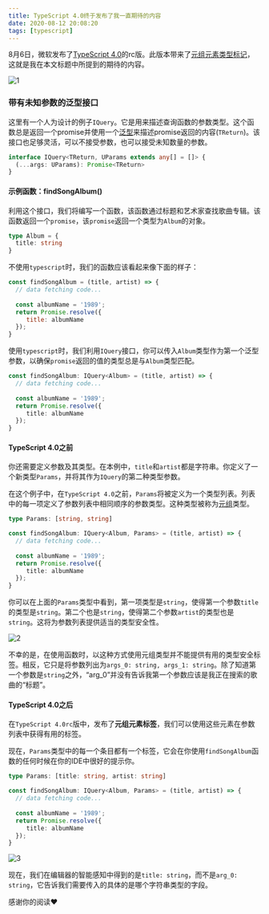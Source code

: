 ```yaml
---
title: TypeScript 4.0终于发布了我一直期待的内容
date: 2020-08-12 20:08:20
tags: [typescript]
---
```


8月6日，微软发布了[TypeScript 4.0](https://devblogs.microsoft.com/typescript/announcing-typescript-4-0-rc)的rc版。此版本带来了[元组元素类型标记](https://devblogs.microsoft.com/typescript/announcing-typescript-4-0-rc/#labeled-tuple-elements)，这就是我在本文标题中所提到的期待的内容。

<!-- more -->

![1](https://image.whyour.cn/others/1.png)

### 带有未知参数的泛型接口

这里有一个人为设计的例子`IQuery`。它是用来描述查询函数的参数类型。这个函数总是返回一个promise并使用一个[泛型](https://www.typescriptlang.org/docs/handbook/generics.html)来描述promise返回的内容(`TReturn`)。该接口也足够灵活，可以不接受参数，也可以接受未知数量的参数。

```ts
interface IQuery<TReturn, UParams extends any[] = []> {
  (...args: UParams): Promise<TReturn>
}
```

#### 示例函数：findSongAlbum()

利用这个接口，我们将编写一个函数，该函数通过标题和艺术家查找歌曲专辑。该函数返回一个`promise`，该`promise`返回一个类型为`Album`的对象。

```ts
type Album = {
  title: string
}
```

不使用`typescript`时，我们的函数应该看起来像下面的样子：

```js
const findSongAlbum = (title, artist) => {
  // data fetching code...
  
  const albumName = '1989';
  return Promise.resolve({
     title: albumName
  });
}
```

使用`typescript`时，我们利用`IQuery`接口，你可以传入`Album`类型作为第一个泛型参数，以确保`promise`返回的值的类型总是与`Album`类型匹配。

```ts
const findSongAlbum: IQuery<Album> = (title, artist) => {
  // data fetching code...
  
  const albumName = '1989';
  return Promise.resolve({
     title: albumName 
  });
}
```

#### TypeScript 4.0之前

你还需要定义参数及其类型。在本例中，`title`和`artist`都是字符串。你定义了一个新类型`Params`，并将其作为`IQuery`的第二种类型参数。

在这个例子中，在`TypeScript 4.0`之前，`Params`将被定义为一个类型列表。列表中的每一项定义了参数列表中相同顺序的参数类型。这种类型被称为[元组](https://www.typescriptlang.org/docs/handbook/basic-types.html#tuple)类型。

```ts
type Params: [string, string]

const findSongAlbum: IQuery<Album, Params> = (title, artist) => {
  // data fetching code...
  
  const albumName = '1989';
  return Promise.resolve({
     title: albumName
  });
}
```

你可以在上面的`Params`类型中看到，第一项类型是`string`，使得第一个参数`title`的类型是`string`。第二个也是`string`，使得第二个参数`artist`的类型也是`string`。这将为参数列表提供适当的类型安全性。

![2](https://image.whyour.cn/others/2.gif)

不幸的是，在使用函数时，以这种方式使用元组类型并不能提供有用的类型安全标签。相反，它只是将参数列出为`args_0: string, args_1: string`。除了知道第一个参数是`string`之外，“arg_0”并没有告诉我第一个参数应该是我正在搜索的歌曲的“标题”。

#### TypeScript 4.0之后

在`TypeScript 4.0rc`版中，发布了**元组元素标签**，我们可以使用这些元素在参数列表中获得有用的标签。

现在，`Params`类型中的每一个条目都有一个标签，它会在你使用`findSongAlbum`函数的任何时候在你的IDE中很好的提示你。

```ts
type Params: [title: string, artist: string]

const findSongAlbum: IQuery<Album, Params> = (title, artist) => {
  // data fetching code...
  
  const albumName = '1989';
  return Promise.resolve({
     title: albumName
  });
}
```

![3](https://image.whyour.cn/others/3.gif)

现在，我们在编辑器的智能感知中得到的是`title: string`，而不是`arg_0: string`，它告诉我们需要传入的具体的是哪个字符串类型的字段。

感谢你的阅读❤